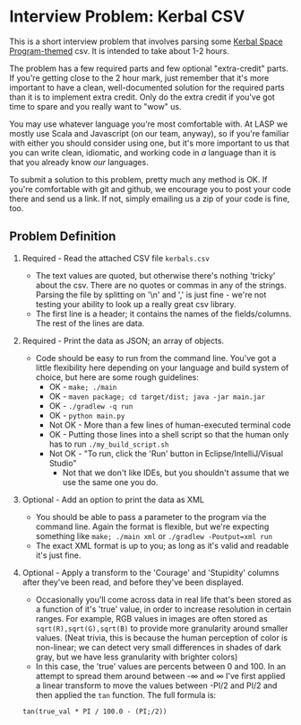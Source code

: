 # Interview Problem: Kerbal CSV

This is a short interview problem that involves parsing some
[Kerbal Space Program-themed](https://kerbalspaceprogram.com/en/)
csv. It is intended to take about 1-2 hours.

The problem has a few required parts and few optional "extra-credit"
parts. If you're getting close to the 2 hour mark, just remember
that it's more important to have a clean, well-documented solution
for the required parts than it is to implement extra credit.
Only do the extra credit if you've got time to spare and you really
want to "wow" us.

You may use whatever language you're most comfortable with. At
LASP we mostly use Scala and Javascript (on our team, anyway),
so if you're familiar with either you should consider using
one, but it's more important to us that you can
write clean, idiomatic, and working code in *a* language
than it is that you already know *our* languages.

To submit a solution to this problem, pretty much any method is
OK. If you're comfortable with git and github, we encourage
you to post your code there and send us a link. If not, simply
emailing us a zip of your code is fine, too.

## Problem Definition

1. Required - Read the attached CSV file `kerbals.csv`
	* The text values are quoted, but otherwise there's nothing
	'tricky' about the csv. There are no quotes or commas in
	any of the strings. Parsing the file by splitting on
	'\n' and ',' is just fine - we're not testing your ability
	to look up a really great csv library.
	* The first line is a header; it contains the names of the
	fields/columns. The rest of the lines are data.
2. Required - Print the data as JSON; an array of objects.
	* Code should be easy to run from the command line. You've
	got a little flexibility here depending on your language
	and build system of choice, but here are some rough
	guidelines:
		* OK - `make; ./main`
		* OK - `maven package; cd target/dist; java -jar main.jar`
		* OK - `./gradlew -q run`
		* OK - `python main.py`
		* Not OK - More than a few lines of human-executed terminal
		code
		* OK - Putting those lines into a shell script so that
		the human only has to run `./my_build_script.sh`
		* Not OK - "To run, click the 'Run' button in Eclipse/IntelliJ/Visual Studio"
			* Not that we don't like IDEs, but you shouldn't
			assume that we use the same one you do.
3. Optional - Add an option to print the data as XML
	* You should be able to pass a parameter to the program via
	the command line. Again the format is flexible, but we're
	expecting something like `make; ./main xml` or
	`./gradlew -Poutput=xml run`
	* The exact XML format is up to you; as long as it's valid
	and readable it's just fine.
4. Optional - Apply a transform to the 'Courage' and 'Stupidity'
columns after they've been read, and before they've been
displayed.
	* Occasionally you'll come across data in real life
	that's been stored
	as a function of it's 'true' value, in order to increase
	resolution in certain ranges. For example, RGB
	values in images are often stored as `sqrt(R),sqrt(G),sqrt(B)`
	to provide more granularity around smaller values. (Neat
	trivia, this is because the human perception of color is
	non-linear; we can detect very small differences in
	shades of dark gray, but we have less granularity with brighter
	colors)
	* In this case, the 'true' values are percents between 0
	and 100. In an attempt to spread them around between
	-&infin; and &infin; I've first applied a linear transform
	to move the values between -PI/2 and PI/2 and then
	applied the `tan` function. The full formula is:

	```
	tan(true_val * PI / 100.0 - (PI;/2))
	```

